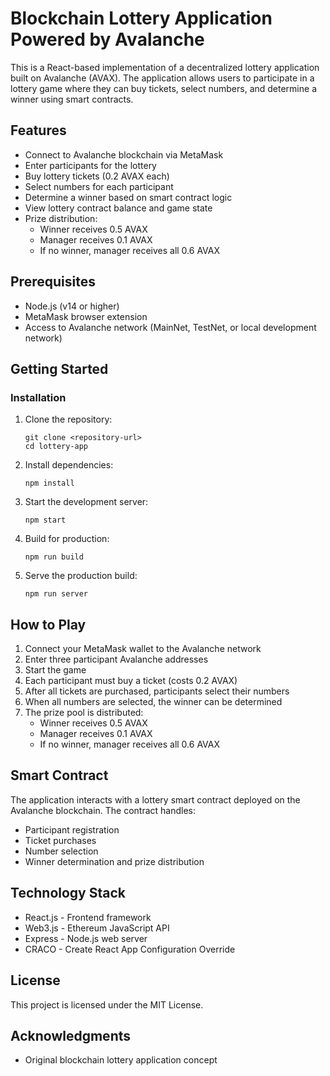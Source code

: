 # Blockchain Lottery Application Powered by Avalanche

This is a React-based implementation of a decentralized lottery application built on Avalanche (AVAX). The application allows users to participate in a lottery game where they can buy tickets, select numbers, and determine a winner using smart contracts.

## Features

- Connect to Avalanche blockchain via MetaMask
- Enter participants for the lottery
- Buy lottery tickets (0.2 AVAX each)
- Select numbers for each participant
- Determine a winner based on smart contract logic
- View lottery contract balance and game state
- Prize distribution:
  - Winner receives 0.5 AVAX
  - Manager receives 0.1 AVAX
  - If no winner, manager receives all 0.6 AVAX

## Prerequisites

- Node.js (v14 or higher)
- MetaMask browser extension
- Access to Avalanche network (MainNet, TestNet, or local development network)

## Getting Started

### Installation

1. Clone the repository:
   ```
   git clone <repository-url>
   cd lottery-app
   ```

2. Install dependencies:
   ```
   npm install
   ```

3. Start the development server:
   ```
   npm start
   ```

4. Build for production:
   ```
   npm run build
   ```

5. Serve the production build:
   ```
   npm run server
   ```

## How to Play

1. Connect your MetaMask wallet to the Avalanche network
2. Enter three participant Avalanche addresses
3. Start the game
4. Each participant must buy a ticket (costs 0.2 AVAX)
5. After all tickets are purchased, participants select their numbers
6. When all numbers are selected, the winner can be determined
7. The prize pool is distributed:
   - Winner receives 0.5 AVAX
   - Manager receives 0.1 AVAX
   - If no winner, manager receives all 0.6 AVAX

## Smart Contract

The application interacts with a lottery smart contract deployed on the Avalanche blockchain. The contract handles:

- Participant registration
- Ticket purchases
- Number selection
- Winner determination and prize distribution

## Technology Stack

- React.js - Frontend framework
- Web3.js - Ethereum JavaScript API
- Express - Node.js web server
- CRACO - Create React App Configuration Override

## License

This project is licensed under the MIT License.

## Acknowledgments

- Original blockchain lottery application concept

